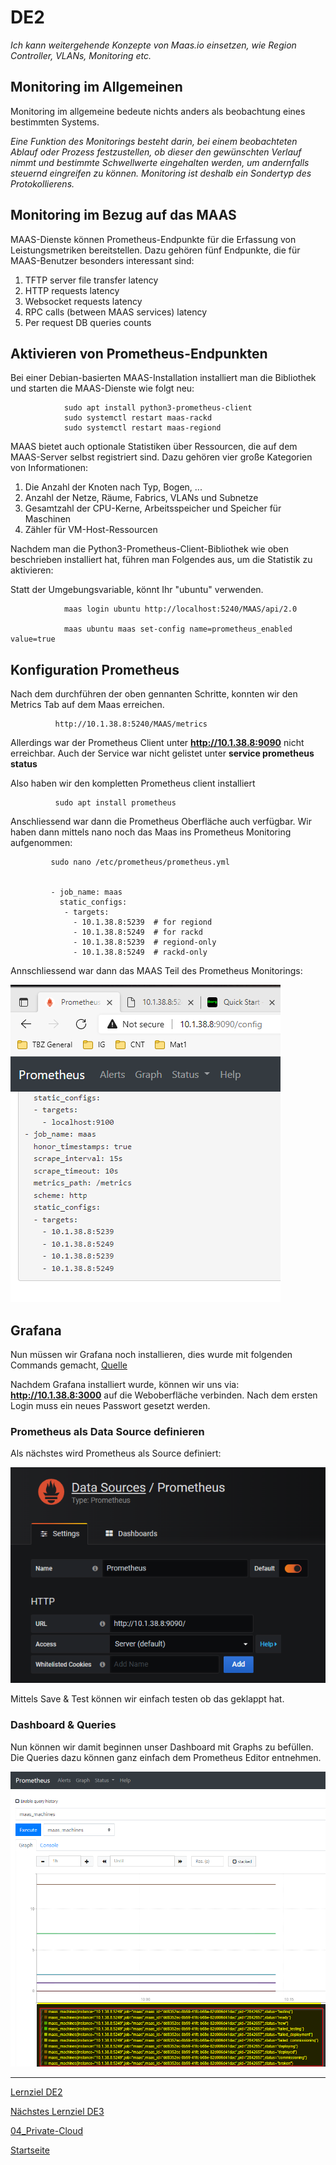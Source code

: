 # DE2
*Ich kann weitergehende Konzepte von Maas.io einsetzen, wie Region Controller, VLANs, Monitoring etc.*

## Monitoring im Allgemeinen

Monitoring im allgemeine bedeute nichts anders als beobachtung eines bestimmten Systems.

*Eine Funktion des Monitorings besteht darin, bei einem beobachteten Ablauf oder Prozess festzustellen, ob dieser den gewünschten Verlauf nimmt und bestimmte Schwellwerte eingehalten werden, um andernfalls steuernd eingreifen zu können. Monitoring ist deshalb ein Sondertyp des Protokollierens.*

## Monitoring im Bezug auf das MAAS

MAAS-Dienste können Prometheus-Endpunkte für die Erfassung von Leistungsmetriken bereitstellen. Dazu gehören fünf Endpunkte, die für MAAS-Benutzer besonders interessant sind:

1. TFTP server file transfer latency
2. HTTP requests latency
3. Websocket requests latency
4. RPC calls (between MAAS services) latency
5. Per request DB queries counts

## Aktivieren von Prometheus-Endpunkten

Bei einer Debian-basierten MAAS-Installation installiert man die Bibliothek und starten die MAAS-Dienste wie folgt neu:

                sudo apt install python3-prometheus-client
                sudo systemctl restart maas-rackd
                sudo systemctl restart maas-regiond


MAAS bietet auch optionale Statistiken über Ressourcen, die auf dem MAAS-Server selbst registriert sind. Dazu gehören vier große Kategorien von Informationen:

1. Die Anzahl der Knoten nach Typ, Bogen, ...
2. Anzahl der Netze, Räume, Fabrics, VLANs und Subnetze
3. Gesamtzahl der CPU-Kerne, Arbeitsspeicher und Speicher für Maschinen
4. Zähler für VM-Host-Ressourcen

Nachdem man die Python3-Prometheus-Client-Bibliothek wie oben beschrieben installiert hat, führen man Folgendes aus, um die Statistik zu aktivieren:

Statt der Umgebungsvariable, könnt Ihr "ubuntu" verwenden.

                maas login ubuntu http://localhost:5240/MAAS/api/2.0

                maas ubuntu maas set-config name=prometheus_enabled value=true

## Konfiguration Prometheus

Nach dem durchführen der oben gennanten Schritte, konnten wir den Metrics Tab auf dem Maas erreichen. 


              http://10.1.38.8:5240/MAAS/metrics
              
Allerdings war der Prometheus Client unter **http://10.1.38.8:9090** nicht erreichbar. 
Auch der Service war nicht gelistet unter **service prometheus status** 

Also haben wir den kompletten Prometheus client installiert 

              sudo apt install prometheus

Anschliessend war dann die Prometheus Oberfläche auch verfügbar.
Wir haben dann mittels nano noch das Maas ins Prometheus Monitoring aufgenommen: 


             sudo nano /etc/prometheus/prometheus.yml
            
              
             - job_name: maas
               static_configs:
                - targets:
                  - 10.1.38.8:5239  # for regiond
                  - 10.1.38.8:5249  # for rackd
                  - 10.1.38.8:5239  # regiond-only
                  - 10.1.38.8:5249  # rackd-only

Annschliessend war dann das MAAS Teil des Prometheus Monitorings: 

![DE2.1](../00_Allgemein/images/04_Privat-Cloud/DE2.1.png)

## Grafana

Nun müssen wir Grafana noch installieren, dies wurde mit folgenden Commands gemacht, [Quelle](https://www.digitalocean.com/community/tutorials/how-to-install-and-secure-grafana-on-ubuntu-18-04)

Nachdem Grafana installiert wurde, können wir uns via: **http://10.1.38.8:3000** auf die Weboberfläche verbinden. 
Nach dem ersten Login muss ein neues Passwort gesetzt werden. 

### Prometheus als Data Source definieren

Als nächstes wird Prometheus als Source definiert: 

![DE2.2](../00_Allgemein/images/04_Privat-Cloud/DE2.2.png)

Mittels Save & Test können wir einfach testen ob das geklappt hat. 

### Dashboard & Queries

Nun können wir damit beginnen unser Dashboard mit Graphs zu befüllen. 
Die Queries dazu können ganz einfach dem Prometheus Editor entnehmen. 

![DE2.3](../00_Allgemein/images/04_Privat-Cloud/DE2.3.png)


___

[Lernziel DE2](../04_Private-Cloud/DE2.md)

[Nächstes Lernziel DE3](../04_Private-Cloud/DE3.md)

[04_Private-Cloud](../04_Private-Cloud)

[Startseite](https://github.com/ask-yo-girl-about-me/Project-Future)
